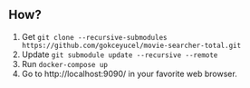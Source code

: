 ## How?
1. Get
`git clone --recursive-submodules https://github.com/gokceyucel/movie-searcher-total.git`
2. Update
`git submodule update --recursive --remote`
3. Run
`docker-compose up`
4. Go to http://localhost:9090/ in your favorite web browser.

